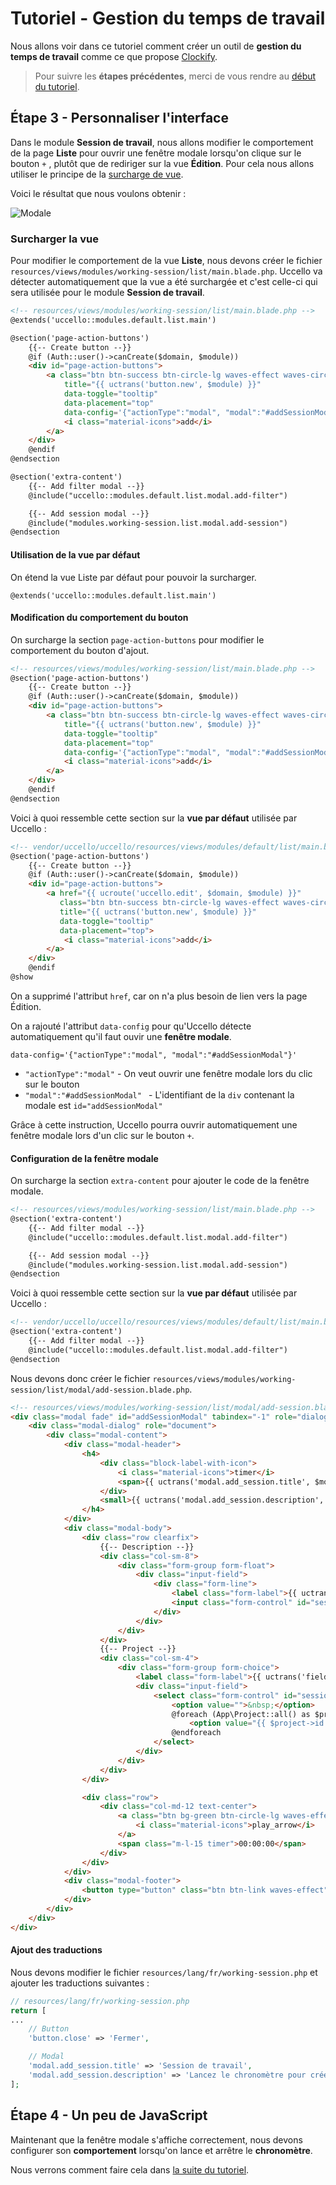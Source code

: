 # Tutoriel - Gestion du temps de travail

Nous allons voir dans ce tutoriel comment créer un outil de **gestion du temps de travail** comme ce que propose [Clockify](https://clockify.me).

> Pour suivre les **étapes précédentes**, merci de vous rendre au [début du tutoriel](./get-started.md).

## Étape 3 - Personnaliser l'interface

Dans le module **Session de travail**, nous allons modifier le comportement de la page **Liste** pour ouvrir une fenêtre modale lorsqu'on clique sur le bouton `+` , plutôt que de rediriger sur la vue **Édition**. Pour cela nous allons utiliser le principe de la [surcharge de vue](../../overriding/view.md).

Voici le résultat que nous voulons obtenir :

![Modale](../../assets/tutorial/clockify/override-show-modal.jpg)



### Surcharger la vue

Pour modifier le comportement de la vue **Liste**, nous devons créer le fichier `resources/views/modules/working-session/list/main.blade.php`. Uccello va détecter automatiquement que la vue a été surchargée et c'est celle-ci qui sera utilisée pour le module **Session de travail**.

```html
<!-- resources/views/modules/working-session/list/main.blade.php -->
@extends('uccello::modules.default.list.main')

@section('page-action-buttons')
    {{-- Create button --}}
    @if (Auth::user()->canCreate($domain, $module))
    <div id="page-action-buttons">
        <a class="btn btn-success btn-circle-lg waves-effect waves-circle waves-float"
            title="{{ uctrans('button.new', $module) }}"
            data-toggle="tooltip"
            data-placement="top"
            data-config='{"actionType":"modal", "modal":"#addSessionModal"}'>
            <i class="material-icons">add</i>
        </a>
    </div>
    @endif
@endsection

@section('extra-content')
    {{-- Add filter modal --}}
    @include("uccello::modules.default.list.modal.add-filter")

    {{-- Add session modal --}}
    @include("modules.working-session.list.modal.add-session")
@endsection
```

#### Utilisation de la vue par défaut

On étend la vue Liste par défaut pour pouvoir la surcharger.

```
@extends('uccello::modules.default.list.main')
```

#### Modification du comportement du bouton

On surcharge la section `page-action-buttons` pour modifier le comportement du bouton d'ajout.

```html
<!-- resources/views/modules/working-session/list/main.blade.php -->
@section('page-action-buttons')
    {{-- Create button --}}
    @if (Auth::user()->canCreate($domain, $module))
    <div id="page-action-buttons">
        <a class="btn btn-success btn-circle-lg waves-effect waves-circle waves-float"
            title="{{ uctrans('button.new', $module) }}"
            data-toggle="tooltip"
            data-placement="top"
            data-config='{"actionType":"modal", "modal":"#addSessionModal"}'>
            <i class="material-icons">add</i>
        </a>
    </div>
    @endif
@endsection
```

Voici à quoi ressemble cette section sur la **vue par défaut** utilisée par Uccello :

```html
<!-- vendor/uccello/uccello/resources/views/modules/default/list/main.blade.php -->
@section('page-action-buttons')
    {{-- Create button --}}
    @if (Auth::user()->canCreate($domain, $module))
    <div id="page-action-buttons">
        <a href="{{ ucroute('uccello.edit', $domain, $module) }}"
           class="btn btn-success btn-circle-lg waves-effect waves-circle waves-float"
           title="{{ uctrans('button.new', $module) }}"
           data-toggle="tooltip"
           data-placement="top">
            <i class="material-icons">add</i>
        </a>
    </div>
    @endif
@show
```

On a supprimé l'attribut `href`, car on n'a plus besoin de lien vers la page Édition.

On a rajouté l'attribut `data-config` pour qu'Uccello détecte automatiquement qu'il faut ouvir une **fenêtre modale**.

```
data-config='{"actionType":"modal", "modal":"#addSessionModal"}'
```

- `"actionType":"modal"` - On veut ouvrir une fenêtre modale lors du clic sur le bouton
- `"modal":"#addSessionModal" ` - L'identifiant de la `div` contenant la modale est `id="addSessionModal"`

Grâce à cette instruction, Uccello pourra ouvrir automatiquement une fenêtre modale lors d'un clic sur le bouton `+`. 

#### Configuration de la fenêtre modale

On surcharge la section `extra-content` pour ajouter le code de la fenêtre modale.

```html
<!-- resources/views/modules/working-session/list/main.blade.php -->
@section('extra-content')
    {{-- Add filter modal --}}
    @include("uccello::modules.default.list.modal.add-filter")

    {{-- Add session modal --}}
    @include("modules.working-session.list.modal.add-session")
@endsection
```

 Voici à quoi ressemble cette section sur la **vue par défaut** utilisée par Uccello :

```html
<!-- vendor/uccello/uccello/resources/views/modules/default/list/main.blade.php -->
@section('extra-content')
    {{-- Add filter modal --}}
    @include("uccello::modules.default.list.modal.add-filter")
@endsection
```

Nous devons donc créer le fichier `resources/views/modules/working-session/list/modal/add-session.blade.php`.

```html
<!-- resources/views/modules/working-session/list/modal/add-session.blade.php -->
<div class="modal fade" id="addSessionModal" tabindex="-1" role="dialog">
    <div class="modal-dialog" role="document">
        <div class="modal-content">
            <div class="modal-header">
                <h4>
                    <div class="block-label-with-icon">
                        <i class="material-icons">timer</i>
                        <span>{{ uctrans('modal.add_session.title', $module) }}</span>
                    </div>
                    <small>{{ uctrans('modal.add_session.description', $module) }}</small>
                </h4>
            </div>
            <div class="modal-body">
                <div class="row clearfix">
                    {{-- Description --}}
                    <div class="col-sm-8">
                        <div class="form-group form-float">
                            <div class="input-field">
                                <div class="form-line">
                                    <label class="form-label">{{ uctrans('field.description', $module) }}</label>
                                    <input class="form-control" id="session_description" name="session_description" type="text">
                                </div>
                            </div>
                        </div>
                    </div>
                    {{-- Project --}}
                    <div class="col-sm-4">
                        <div class="form-group form-choice">
                            <label class="form-label">{{ uctrans('field.project', $module) }}</label>
                            <div class="input-field">
                                <select class="form-control" id="session_project" name="session_project">
                                    <option value="">&nbsp;</option>
                                    @foreach (App\Project::all() as $project)
                                        <option value="{{ $project->id }}">{{ $project->name }}</option>
                                    @endforeach
                                </select>
                            </div>
                        </div>
                    </div>
                </div>

                <div class="row">
                    <div class="col-md-12 text-center">
                        <a class="btn bg-green btn-circle-lg waves-effect waves-circle waves-float">
                            <i class="material-icons">play_arrow</i>
                        </a>
                        <span class="m-l-15 timer">00:00:00</span>
                    </div>
                </div>
            </div>
            <div class="modal-footer">
                <button type="button" class="btn btn-link waves-effect" data-dismiss="modal">{{ uctrans('button.close', $module) }}</button>
            </div>
        </div>
    </div>
</div>
```

#### Ajout des traductions

Nous devons modifier le fichier `resources/lang/fr/working-session.php` et ajouter les traductions suivantes :

```php
// resources/lang/fr/working-session.php
return [
...
    // Button
    'button.close' => 'Fermer',

    // Modal
    'modal.add_session.title' => 'Session de travail',
    'modal.add_session.description' => 'Lancez le chronomètre pour créer facilement une nouvelle session de travail.',
];
```

## Étape 4 - Un peu de JavaScript

Maintenant que la fenêtre modale s'affiche correctement, nous devons configurer son **comportement** lorsqu'on lance et arrêtre le **chronomètre**.

Nous verrons comment faire cela dans [la suite du tutoriel](./javascript.md).